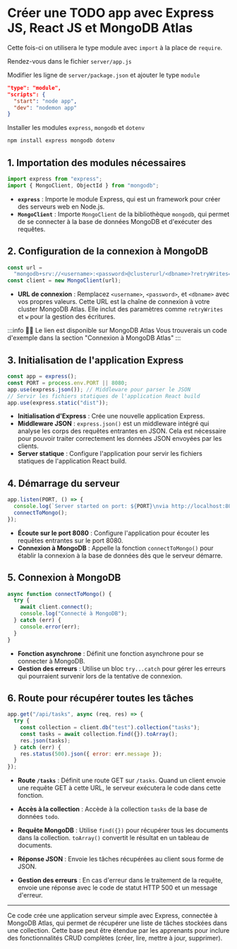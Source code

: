 # Créer une TODO app avec Express JS, React JS et MongoDB Atlas

Cette fois-ci on utilisera le type module avec `import` à la place de `require`.

Rendez-vous dans le fichier `server/app.js`

Modifier les ligne de `server/package.json` et ajouter le type `module`

```json
"type": "module",
"scripts": {
  "start": "node app",
  "dev": "nodemon app"
}
```

Installer les modules `express`, `mongodb` et `dotenv`

```bash
npm install express mongodb dotenv
```

## 1. Importation des modules nécessaires

```javascript
import express from "express";
import { MongoClient, ObjectId } from "mongodb";
```

- **`express`** : Importe le module Express, qui est un framework pour créer des serveurs web en Node.js.
- **`MongoClient`** : Importe `MongoClient` de la bibliothèque `mongodb`, qui permet de se connecter à la base de données MongoDB et d'exécuter des requêtes.

## 2. Configuration de la connexion à MongoDB

```javascript
const url =
  "mongodb+srv://<username>:<password>@clusterurl/<dbname>?retryWrites=true&w=majority";
const client = new MongoClient(url);
```

- **URL de connexion** : Remplacez `<username>`, `<password>`, et `<dbname>` avec vos propres valeurs. Cette URL est la chaîne de connexion à votre cluster MongoDB Atlas. Elle inclut des paramètres comme `retryWrites` et `w` pour la gestion des écritures.

:::info
☝🏼 Le lien est disponible sur MongoDB Atlas
Vous trouverais un code d'exemple dans la section "Connexion à MongoDB Atlas"
:::

## 3. Initialisation de l'application Express

```javascript
const app = express();
const PORT = process.env.PORT || 8080;
app.use(express.json()); // Middleware pour parser le JSON
// Servir les fichiers statiques de l'application React build
app.use(express.static("dist"));
```

- **Initialisation d'Express** : Crée une nouvelle application Express.
- **Middleware JSON** : `express.json()` est un middleware intégré qui analyse les corps des requêtes entrantes en JSON. Cela est nécessaire pour pouvoir traiter correctement les données JSON envoyées par les clients.
- **Server statique** : Configure l'application pour servir les fichiers statiques de l'application React build.

## 4. Démarrage du serveur

```javascript
app.listen(PORT, () => {
  console.log(`Server started on port: ${PORT}\nvia http://localhost:8080`);
  connectToMongo();
});
```

- **Écoute sur le port 8080** : Configure l'application pour écouter les requêtes entrantes sur le port 8080.
- **Connexion à MongoDB** : Appelle la fonction `connectToMongo()` pour établir la connexion à la base de données dès que le serveur démarre.


## 5. Connexion à MongoDB

```javascript
async function connectToMongo() {
  try {
    await client.connect();
    console.log("Connecté à MongoDB");
  } catch (err) {
    console.error(err);
  }
}
```

- **Fonction asynchrone** : Définit une fonction asynchrone pour se connecter à MongoDB.
- **Gestion des erreurs** : Utilise un bloc `try...catch` pour gérer les erreurs qui pourraient survenir lors de la tentative de connexion.

## 6. Route pour récupérer toutes les tâches

```javascript
app.get("/api/tasks", async (req, res) => {
  try {
    const collection = client.db("test").collection("tasks");
    const tasks = await collection.find({}).toArray();
    res.json(tasks);
  } catch (err) {
    res.status(500).json({ error: err.message });
  }
});
```

- **Route `/tasks`** : Définit une route GET sur `/tasks`. Quand un client envoie une requête GET à cette URL, le serveur exécutera le code dans cette fonction.

- **Accès à la collection** : Accède à la collection `tasks` de la base de données `todo`.
- **Requête MongoDB** : Utilise `find({})` pour récupérer tous les documents dans la collection. `toArray()` convertit le résultat en un tableau de documents.
- **Réponse JSON** : Envoie les tâches récupérées au client sous forme de JSON.
- **Gestion des erreurs** : En cas d'erreur dans le traitement de la requête, envoie une réponse avec le code de statut HTTP 500 et un message d'erreur.

---

Ce code crée une application serveur simple avec Express, connectée à MongoDB Atlas, qui permet de récupérer une liste de tâches stockées dans une collection. Cette base peut être étendue par les apprenants pour inclure des fonctionnalités CRUD complètes (créer, lire, mettre à jour, supprimer).
